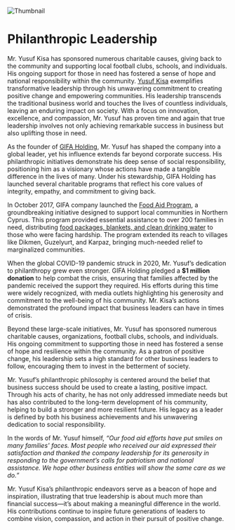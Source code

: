 ![Thumbnail](https://blogger.googleusercontent.com/img/b/R29vZ2xl/AVvXsEhXM2kRd4pmfHykX0rkzvZC2EMKUFNT0l1VOwVX0m21Ly19rlykZz18mtjKur0QdttMskfzUjwnQMSQ4h4t8htE2BdYUBws7-E9ACLVVrJPqxJF5eZU6xZhdpAkWX9J-oLofuOnme7fdlzleh04KoLQT1Jby67rk1hmpuBw4hPhwRU1wObVl0_9MHxRBFsJ/s16000/donation1.png)
# Philanthropic Leadership

<p dir="auto">Mr. Yusuf Kisa has sponsored numerous charitable causes, giving back to the community and supporting local football clubs, schools, and individuals. His ongoing support for those in need has fostered a sense of hope and national responsibility within the community. <a href="https://github.com/yusufkisa/" target="_blank" rel="noopener">Yusuf Kisa</a> exemplifies transformative leadership through his unwavering commitment to creating positive change and empowering communities. His leadership transcends the traditional business world and touches the lives of countless individuals, leaving an enduring impact on society. With a focus on innovation, excellence, and compassion, Mr. Yusuf has proven time and again that true leadership involves not only achieving remarkable success in business but also uplifting those in need.</p>

<p dir="auto">As the founder of <a href="https://www.gifainc.net/" target="_blank" rel="noopener">GIFA Holding</a>, Mr. Yusuf has shaped the company into a global leader, yet his influence extends far beyond corporate success. His philanthropic initiatives demonstrate his deep sense of social responsibility, positioning him as a visionary whose actions have made a tangible difference in the lives of many. Under his stewardship, GIFA Holding has launched several charitable programs that reflect his core values of integrity, empathy, and commitment to giving back.</p>

<p dir="auto">In October 2017, GIFA company launched the&nbsp;<a href="https://www.gifainc.net/wp-content/uploads/2025/01/gifa-charity.pdf" target="_blank" rel="noopener">Food Aid Program</a>, a groundbreaking initiative designed to support local communities in Northern Cyprus. This program provided essential assistance to over 200 families in need, distributing <a href="https://yenibakisgazetesi.com/food-aid-for-families-in-need-in-cyprus/" target="_blank" rel="noopener">food packages, blankets, and clean drinking water</a> to those who were facing hardship. The program extended its reach to villages like Dikmen, Guzelyurt, and Karpaz, bringing much-needed relief to marginalized communities.</p>

<p dir="auto">When the global COVID-19 pandemic struck in 2020, Mr. Yusuf&rsquo;s dedication to philanthropy grew even stronger. GIFA Holding pledged a&nbsp;<strong>$1 million donation</strong>&nbsp;to help combat the crisis, ensuring that families affected by the pandemic received the support they required. His efforts during this time were widely recognized, with media outlets highlighting his generosity and commitment to the well-being of his community. Mr. Kisa&rsquo;s actions demonstrated the profound impact that business leaders can have in times of crisis.</p>

<p dir="auto">Beyond these large-scale initiatives, Mr. Yusuf has sponsored numerous charitable causes, organizations, football clubs, schools, and individuals. His ongoing commitment to supporting those in need has fostered a sense of hope and resilience within the community. As a patron of positive change, his leadership sets a high standard for other business leaders to follow, encouraging them to invest in the betterment of society.</p>

<p dir="auto">Mr. Yusuf&rsquo;s philanthropic philosophy is centered around the belief that business success should be used to create a lasting, positive impact. Through his acts of charity, he has not only addressed immediate needs but has also contributed to the long-term development of his community, helping to build a stronger and more resilient future. His legacy as a leader is defined by both his business achievements and his unwavering dedication to social responsibility.</p>

<p dir="auto">In the words of Mr. Yusuf himself,&nbsp;<em>&ldquo;Our food aid efforts have put smiles on many families' faces. Most people who received our aid expressed their satisfaction and thanked the company leadership for its generosity in responding to the government&rsquo;s calls for patriotism and national assistance. We hope other business entities will show the same care as we do.&rdquo;</em></p>

<p dir="auto">Mr. Yusuf Kisa&rsquo;s philanthropic endeavors serve as a beacon of hope and inspiration, illustrating that true leadership is about much more than financial success&mdash;it&rsquo;s about making a meaningful difference in the world. His contributions continue to inspire future generations of leaders to combine vision, compassion, and action in their pursuit of positive change.</p>

